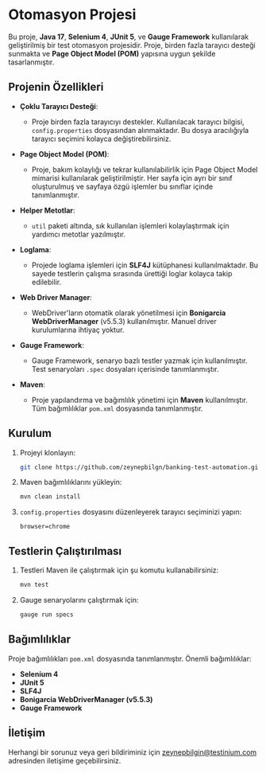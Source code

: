 # Otomasyon Projesi

Bu proje, **Java 17**, **Selenium 4**, **JUnit 5**, ve **Gauge Framework** kullanılarak geliştirilmiş bir test otomasyon projesidir. Proje, birden fazla tarayıcı desteği sunmakta ve **Page Object Model (POM)** yapısına uygun şekilde tasarlanmıştır.

## Projenin Özellikleri

- **Çoklu Tarayıcı Desteği**:
    - Proje birden fazla tarayıcıyı destekler. Kullanılacak tarayıcı bilgisi, `config.properties` dosyasından alınmaktadır. Bu dosya aracılığıyla tarayıcı seçimini kolayca değiştirebilirsiniz.

- **Page Object Model (POM)**:
    - Proje, bakım kolaylığı ve tekrar kullanılabilirlik için Page Object Model mimarisi kullanılarak geliştirilmiştir. Her sayfa için ayrı bir sınıf oluşturulmuş ve sayfaya özgü işlemler bu sınıflar içinde tanımlanmıştır.

- **Helper Metotlar**:
    - `util` paketi altında, sık kullanılan işlemleri kolaylaştırmak için yardımcı metotlar yazılmıştır.

- **Loglama**:
    - Projede loglama işlemleri için **SLF4J** kütüphanesi kullanılmaktadır. Bu sayede testlerin çalışma sırasında ürettiği loglar kolayca takip edilebilir.

- **Web Driver Manager**:
    - WebDriver'ların otomatik olarak yönetilmesi için **Bonigarcia WebDriverManager** (v5.5.3) kullanılmıştır. Manuel driver kurulumlarına ihtiyaç yoktur.

- **Gauge Framework**:
    - Gauge Framework, senaryo bazlı testler yazmak için kullanılmıştır. Test senaryoları `.spec` dosyaları içerisinde tanımlanmıştır.

- **Maven**:
    - Proje yapılandırma ve bağımlılık yönetimi için **Maven** kullanılmıştır. Tüm bağımlılıklar `pom.xml` dosyasında tanımlanmıştır.

## Kurulum

1. Projeyi klonlayın:
   ```bash
   git clone https://github.com/zeynepbilgn/banking-test-automation.git
   ```

2. Maven bağımlılıklarını yükleyin:
   ```bash
   mvn clean install
   ```

3. `config.properties` dosyasını düzenleyerek tarayıcı seçiminizi yapın:
   ```properties
   browser=chrome
   ```

## Testlerin Çalıştırılması

1. Testleri Maven ile çalıştırmak için şu komutu kullanabilirsiniz:
   ```bash
   mvn test
   ```

2. Gauge senaryolarını çalıştırmak için:
   ```bash
   gauge run specs
   ```

## Bağımlılıklar

Proje bağımlılıkları `pom.xml` dosyasında tanımlanmıştır. Önemli bağımlılıklar:

- **Selenium 4**
- **JUnit 5**
- **SLF4J**
- **Bonigarcia WebDriverManager (v5.5.3)**
- **Gauge Framework**

## İletişim

Herhangi bir sorunuz veya geri bildiriminiz için [zeynepbilgin@testinium.com](mailto:zeynepbilgin@testinium.com) adresinden iletişime geçebilirsiniz.
